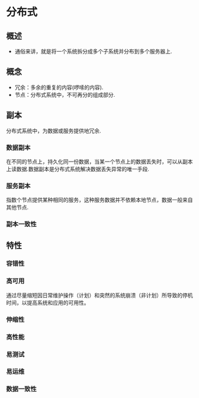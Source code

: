 # 分布式
## 概述
- 通俗来讲，就是将一个系统拆分成多个子系统并分布到多个服务器上.

## 概念
- 冗余：多余的重复的内容(啰嗦的内容).
- 节点：分布式系统中，不可再分的组成部分.



## 副本
分布式系统中，为数据或服务提供地冗余.

### 数据副本
在不同的节点上，持久化同一份数据，当某一个节点上的数据丢失时，可以从副本上读数据.数据副本是分布式系统解决数据丢失异常的唯一手段.

### 服务副本
指数个节点提供某种相同的服务，这种服务数据并不依赖本地节点，数据一般来自其他节点.

### 副本一致性



## 特性
### 容错性

### 高可用
通过尽量缩短因日常维护操作（计划）和突然的系统崩溃（非计划）所导致的停机时间，以提高系统和应用的可用性。

### 伸缩性


### 高性能


### 易测试



### 易运维

### 数据一致性